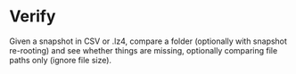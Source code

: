# Verify

Given a snapshot in CSV or .lz4, compare a folder (optionally with snapshot re-rooting) and see whether things are missing, optionally comparing file paths only (ignore file size).